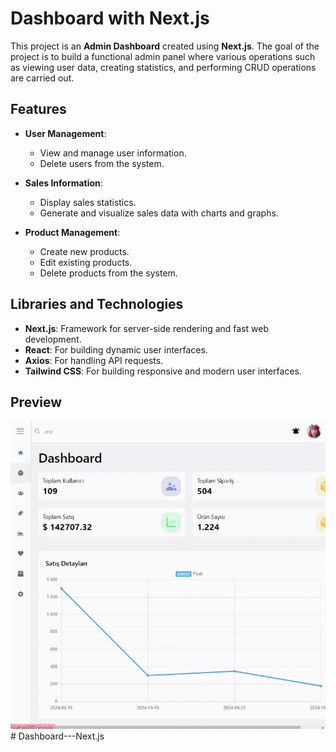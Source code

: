 # Dashboard with Next.js

This project is an **Admin Dashboard** created using **Next.js**. The goal of the project is to build a functional admin panel where various operations such as viewing user data, creating statistics, and performing CRUD operations are carried out.

## Features

- **User Management**: 
  - View and manage user information.
  - Delete users from the system.
  
- **Sales Information**: 
  - Display sales statistics.
  - Generate and visualize sales data with charts and graphs.

- **Product Management**: 
  - Create new products.
  - Edit existing products.
  - Delete products from the system.

## Libraries and Technologies

- **Next.js**: Framework for server-side rendering and fast web development.
- **React**: For building dynamic user interfaces.
- **Axios**: For handling API requests.
- **Tailwind CSS**: For building responsive and modern user interfaces.

## Preview

![](dashboard.gif)# Dashboard---Next.js
